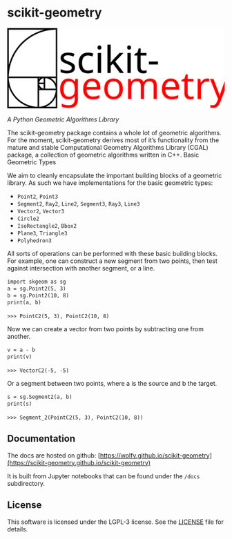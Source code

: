 # scikit-geometry

![scikit-geometry logo](docs/source/_static/scikit-geometry.svg)

*A Python Geometric Algorithms Library*

The scikit-geometry package contains a whole lot of geometric algorithms. For the moment, scikit-geometry derives most of it’s functionality from the mature and stable Computational Geometry Algorithms Library (CGAL) package, a collection of geometric algorithms written in C++.
Basic Geometric Types

We aim to cleanly encapsulate the important building blocks of a geometric library. As such we have implementations for the basic geometric types:

- `Point2`, `Point3`
- `Segment2`, `Ray2`, `Line2`, `Segment3`, `Ray3`, `Line3`
- `Vector2`, `Vector3`
- `Circle2`
- `IsoRectangle2`, `Bbox2`
- `Plane3`, `Triangle3`
- `Polyhedron3`

All sorts of operations can be performed with these basic building blocks. For example, one can construct a new segment from two points, then test against intersection with another segment, or a line.

```
import skgeom as sg
a = sg.Point2(5, 3)
b = sg.Point2(10, 8)
print(a, b)

>>> PointC2(5, 3), PointC2(10, 8)
```

Now we can create a vector from two points by subtracting one from another.

```
v = a - b
print(v)

>>> VectorC2(-5, -5)
```

Or a segment between two points, where a is the source and b the target.

```
s = sg.Segment2(a, b)
print(s)

>>> Segment_2(PointC2(5, 3), PointC2(10, 8))
```

## Documentation

The docs are hosted on github: [https://wolfv.github.io/scikit-geometry](https://scikit-geometry.github.io/scikit-geometry)

It is built from Jupyter notebooks that can be found under the `/docs` subdirectory.

## License

This software is licensed under the LGPL-3 license. See the [LICENSE](LICENSE) file for details.
